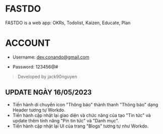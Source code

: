# FASTDO

FASTDO is a web app: OKRs, Todolist, Kaizen, Educate, Plan

# ACCOUNT

- Username: dev.conando@gmail.com

- Password: 123456@#

> Developed by jack90nguyen


## UPDATE NGÀY 16/05/2023
- Tiến hành di chuyển icon "Thông báo" thành thanh "Thông báo" dạng Header tương tự Workdo.
- Tiến hành cập nhật lại giao diện và chức năng của tạo "Tin tức" và update thêm tính năng "Pin tin tức" và "Danh mục".
- Tiến hành cập nhật lại UI của trang "Blogs" tương tự như Workdo.